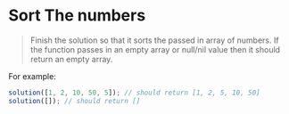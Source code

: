 # Sort The numbers

> Finish the solution so that it sorts the passed in array of numbers. If the function passes in an empty array or null/nil value then it should return an empty array.

For example:

```js
solution([1, 2, 10, 50, 5]); // should return [1, 2, 5, 10, 50]
solution([]); // should return []
```
